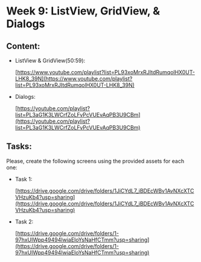 # Week 9: ListView, GridView, & Dialogs

## Content:

- ListView & GridView(50:59):
    
    [https://www.youtube.com/playlist?list=PL93xoMrxRJItdRumqolHX0UT-LHK8_39N](https://www.youtube.com/playlist?list=PL93xoMrxRJItdRumqolHX0UT-LHK8_39N)
    
- Dialogs:
    
    [https://youtube.com/playlist?list=PL3aG1K3LWCrfZoLFvPcVUEvAqPB3U9CBm](https://youtube.com/playlist?list=PL3aG1K3LWCrfZoLFvPcVUEvAqPB3U9CBm)
    

## Tasks:

Please, create the following screens using the provided assets for each one:

- Task 1:
    
    [https://drive.google.com/drive/folders/1JiCYdL7_iBDEcWBv1AvNXcXTCVHzuKb4?usp=sharing](https://drive.google.com/drive/folders/1JiCYdL7_iBDEcWBv1AvNXcXTCVHzuKb4?usp=sharing)
    
- Task 2:
    
    [https://drive.google.com/drive/folders/1-97hxUIWpp49494IwiaEIoYsNaHfCTmm?usp=sharing](https://drive.google.com/drive/folders/1-97hxUIWpp49494IwiaEIoYsNaHfCTmm?usp=sharing)
